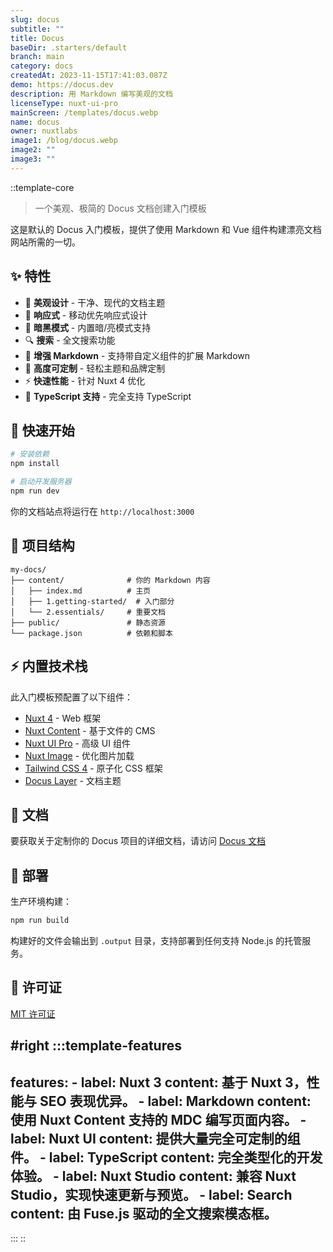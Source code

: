 ```yaml
---
slug: docus
subtitle: ""
title: Docus
baseDir: .starters/default
branch: main
category: docs
createdAt: 2023-11-15T17:41:03.087Z
demo: https://docus.dev
description: 用 Markdown 编写美观的文档
licenseType: nuxt-ui-pro
mainScreen: /templates/docus.webp
name: docus
owner: nuxtlabs
image1: /blog/docus.webp
image2: ""
image3: ""
---
```


::template-core
> 一个美观、极简的 Docus 文档创建入门模板

这是默认的 Docus 入门模板，提供了使用 Markdown 和 Vue 组件构建漂亮文档网站所需的一切。

## ✨ 特性

- 🎨 **美观设计** - 干净、现代的文档主题
- 📱 **响应式** - 移动优先响应式设计  
- 🌙 **暗黑模式** - 内置暗/亮模式支持
- 🔍 **搜索** - 全文搜索功能
- 📝 **增强 Markdown** - 支持带自定义组件的扩展 Markdown
- 🎨 **高度可定制** - 轻松主题和品牌定制
- ⚡ **快速性能** - 针对 Nuxt 4 优化
- 🔧 **TypeScript 支持** - 完全支持 TypeScript

## 🚀 快速开始

```bash
# 安装依赖
npm install

# 启动开发服务器
npm run dev
```

你的文档站点将运行在 `http://localhost:3000`

## 📁 项目结构

```
my-docs/
├── content/              # 你的 Markdown 内容
│   ├── index.md          # 主页
│   ├── 1.getting-started/  # 入门部分
│   └── 2.essentials/     # 重要文档
├── public/               # 静态资源
└── package.json          # 依赖和脚本
```

## ⚡ 内置技术栈

此入门模板预配置了以下组件：

- [Nuxt 4](https://nuxt.com) - Web 框架
- [Nuxt Content](https://content.nuxt.com/) - 基于文件的 CMS
- [Nuxt UI Pro](https://ui.nuxt.com/pro) - 高级 UI 组件
- [Nuxt Image](https://image.nuxt.com/) - 优化图片加载
- [Tailwind CSS 4](https://tailwindcss.com/) - 原子化 CSS 框架
- [Docus Layer](https://www.npmjs.com/package/docus) - 文档主题

## 📖 文档

要获取关于定制你的 Docus 项目的详细文档，请访问 [Docus 文档](https://docus.dev)

## 🚀 部署

生产环境构建：

```bash
npm run build
```

构建好的文件会输出到 `.output` 目录，支持部署到任何支持 Node.js 的托管服务。

## 📄 许可证

[MIT 许可证](https://opensource.org/licenses/MIT) 

#right
  :::template-features
  ---
  features:
    - label: Nuxt 3
      content: 基于 Nuxt 3，性能与 SEO 表现优异。
    - label: Markdown
      content: 使用 Nuxt Content 支持的 MDC 编写页面内容。
    - label: Nuxt UI
      content: 提供大量完全可定制的组件。
    - label: TypeScript
      content: 完全类型化的开发体验。
    - label: Nuxt Studio
      content: 兼容 Nuxt Studio，实现快速更新与预览。
    - label: Search
      content: 由 Fuse.js 驱动的全文搜索模态框。
  ---
  :::
::